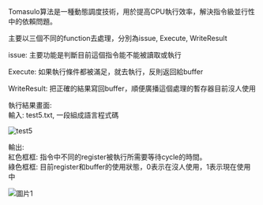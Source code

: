Tomasulo算法是一種動態調度技術，用於提高CPU執行效率，解決指令級並行性中的依賴問題。

主要以三個不同的function去處理，分別為issue, Execute, WriteResult

issue: 主要功能是判斷目前這個指令能不能被讀取或執行

Execute: 如果執行條件都被滿足，就去執行，反則返回給buffer

WriteResult: 把正確的結果寫回buffer，順便廣播這個處理的暫存器目前沒人使用

執行結果畫面:  
輸入: test5.txt, 一段組成語言程式碼  

![test5](https://github.com/user-attachments/assets/50428c54-57f0-450b-8522-af671e5a54c8)  

輸出:  
紅色框框: 指令中不同的register被執行所需要等待cycle的時間。  
綠色框框: 目前register和buffer的使用狀態，0表示在沒人使用，1表示現在使用中

![圖片1](https://github.com/user-attachments/assets/14f81cda-e17e-4e82-b7c6-611a306b52ca)  



